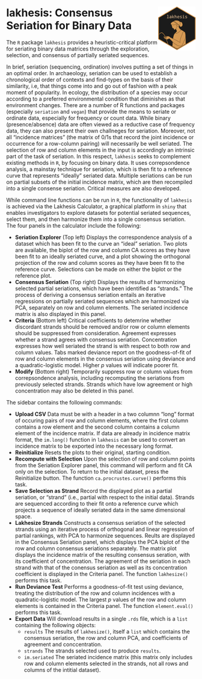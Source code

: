 
<!-- README.md is generated from README.Rmd. Please edit that file -->

# <img src="man/figures/logo.png" align="right" width="100px"/> lakhesis: Consensus Seriation for Binary Data

<!-- badges: start -->
<!-- badges: end -->

The `R` package `lakhesis` provides a heuristic-critical platform for
seriating binary data matrices through the exploration, selection, and
consensus of partially seriated sequences.

In brief, seriation (sequencing, ordination) involves putting a set of
things in an optimal order. In archaeology, seriation can be used to
establish a chronological order of contexts and find-types on the basis
of their similarity, i.e, that things come into and go out of fashion
with a peak moment of popularity. In ecology, the distribution of a
species may occur according to a preferred environmental condition that
diminishes as that environment changes. There are a number of R
functions and packages (especially `seriation` and `vegan`) that provide the
means to seriate or ordinate data, especially for frequency or count
data. While binary (presence/absence) data are often viewed as a
reductive case of frequency data, they can also present their own
challneges for seriation. Moreover, not all “incidence matrices” (the
matrix of 0/1s that record the joint incidence or occurrence for a
row-column pairing) will necessarily be well seriated. The selection of
row and column elements in the input is accordingly an intrinsic part of
the task of seriation. In this respect, `lakhesis` seeks to complement
existing methods in `R`, by focusing on binary data. It uses
correpsondence analysis, a mainstay technique for seriation, which is
then fit to a reference curve that represents “ideally” seriated data.
Multiple seriations can be run on partial subsets of the initial
incidence matrix, which are then recompiled into a single consense
seriation. Critical measures are also developed.

While command line functions can be run in `R`, the functionality of
`lakhesis` is achieved via the Lakhesis Calculator, a graphical platform
in `shiny` that enables investigators to explore datasets for potential
seriated sequences, select them, and then harmonize them into a single
consensus seriation. The four panels in the calculator include the
following:

- **Seriation Explorer** (Top left) Displays the correspondence analysis
  of a dataset which has been fit to the curve an “ideal” seriation. Two
  plots are available, the biplot of the row and column CA scores as
  they have been fit to an ideally seriated curve, and a plot showing
  the orthogonal projection of the row and column scores as they have
  been fit to the reference curve. Selections can be made on either the
  biplot or the reference plot.
- **Consensus Seriation** (Top right) Displays the results of
  harmonizing selected partial seriations, which have been identified as
  “strands.” The process of deriving a consensus seriation entails an
  iterative regressions on partially seriated sequences which are
  harmonized via PCA, separately on row and column elements. The
  seriated incidence matrix is also displayed in this panel.
- **Criteria** (Bottom left) Critical coefficients to detemrine whether
  discordant strands should be removed and/or row or column elements
  should be suppressed from consideration. Agreement expresses whether a
  strand agrees with consensus seriation. Concentration expresses how
  well seriated the strand is with respect to both row and column
  values. Tabs marked deviance report on the goodness-of-fit of row and
  column elements in the consensus seriation using deviance and a
  quadratic-logistic model. Higher $p$ values will indicate poorer fit.
- **Modify** (Bottom right) Temporarily suppress row or column values
  from correpsondence analysis, including recomputing the seriations
  from previously selected strands. Strands which have low agreement or
  high concentration may also be deleted in this panel.

The sidebar contains the following commands:

- **Upload CSV** Data must be with a header in a two columnn “long”
  format of occuring pairs of row and column elements, where the first
  column contains a row element and the second column contains a column
  element of the incidence matrix. If data are already in incidence
  matrix format, the `im.long()` function in `lakhesis` can be used to
  convert an incidence matrix to be exported into the necessary long
  format.
- **Reinitialize** Resets the plots to their original, starting
  condition.
- **Recompute with Selection** Upon the selection of row and column
  points from the Seriation Explorer panel, this command will perform
  and fit CA only on the selection. To return to the initial dataset,
  press the Reinitialize button. The function `ca.procrustes.curve()`
  performs this task.
- **Save Selection as Strand** Record the displayed plot as a partial
  seriation, or “strand” (i.e., partial with respect to the initial
  data). Strands are sequenced according to their fit onto a reference
  curve which projects a sequence of ideally seriated data in the same
  dimensional space.
- **Lakhesize Strands** Constructs a consensus seriation of the selected
  strands using an iterative process of orthogonal and linear regression
  of partial rankings, with PCA to harmonize sequences. Reults are
  displayed in the Consensus Seriation panel, which displays the PCA
  biplot of the row and column consensus seriations separately. The
  matrix plot displays the incidence matrix of the resulting consensus
  seration, with its coefficient of concentration. The agreement of the
  seriation in each strand with that of the conensus seriation as well
  as its concentration coefficient is displayed in the Criteria panel.
  The function `lakhesize()` performs this task.
- **Run Deviance Test** Performs a goodness-of-fit test using deviance,
  treating the distribution of the row and column incidences with a
  quadratic-logistic model. The largest $p$ values of the row and column
  elements is contained in the Criteria panel. The function
  `element.eval()` performs this task.
- **Export Data** Will download results in a single `.rds` file, which
  is a `list` containing the following objects:
  - `results` The results of `lakhesize()`, itself a `list` which
    contains the consensus seriation, the row and column PCA, and
    coefficients of agreement and conccentration.
  - `strands` The strands selected used to produce `results`.
  - `im.seriated` The seriated incidence matrix (this matrix only
    includes row and column elements selected in the strands, not all
    rows and columns of the intitial dataset).
